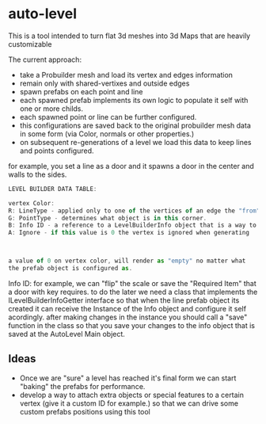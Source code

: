 # auto-level

This is a tool intended to turn flat 3d meshes into 3d Maps that are heavily customizable

The current approach: 

- take a Probuilder mesh and load its vertex and edges information
- remain only with shared-vertixes and outside edges
- spawn prefabs on each point and line 
- each spawned prefab implements its own logic to populate it self with one or more childs. 
- each spawned point or line can be further configured. 
- this configurations are saved back to the original probuilder mesh data in some form (via Color, normals or other properties.)
- on subsequent re-generations of a level we load this data to keep lines and points configured.

for example, you set a line as a door and it spawns a door in the center and walls to the sides. 


```jsx
LEVEL BUILDER DATA TABLE: 

vertex Color:
R: LineType - applied only to one of the vertices of an edge the "from"
G: PointType - determines what object is in this corner.
B: Info ID - a reference to a LevelBuilderInfo object that is a way to save a lot more qualities about the auto generated level. 
A: Ignore - if this value is 0 the vertex is ignored when generating



a value of 0 on vertex color, will render as "empty" no matter what
the prefab object is configured as.
```

Info ID: 
for example, we can "flip" the scale or save the "Required Item" that a door with key requires. 
to do the later we need a class that implements the ILevelBuilderInfoGetter interface so that when the line prefab object its created
it can receive the Instance of the Info object and configure it self acordingly. 
after making changes in the instance you should call a "save" function in the class so that you save your changes to the info object
that is saved at the AutoLevel Main object.

## Ideas

- Once we are "sure" a level has reached it's final form we can start "baking" the prefabs for performance.
- develop a way to attach extra objects or special features to a certain vertex (give it a custom ID for example.) so that we can drive some custom prefabs positions using this tool